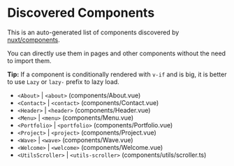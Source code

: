 # Discovered Components

This is an auto-generated list of components discovered by [nuxt/components](https://github.com/nuxt/components).

You can directly use them in pages and other components without the need to import them.

**Tip:** If a component is conditionally rendered with `v-if` and is big, it is better to use `Lazy` or `lazy-` prefix to lazy load.

- `<About>` | `<about>` (components/About.vue)
- `<Contact>` | `<contact>` (components/Contact.vue)
- `<Header>` | `<header>` (components/Header.vue)
- `<Menu>` | `<menu>` (components/Menu.vue)
- `<Portfolio>` | `<portfolio>` (components/Portfolio.vue)
- `<Project>` | `<project>` (components/Project.vue)
- `<Wave>` | `<wave>` (components/Wave.vue)
- `<Welcome>` | `<welcome>` (components/Welcome.vue)
- `<UtilsScroller>` | `<utils-scroller>` (components/utils/scroller.ts)
